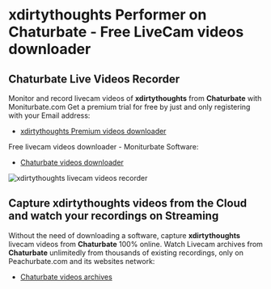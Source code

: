 # xdirtythoughts Performer on Chaturbate - Free LiveCam videos downloader

## Chaturbate Live Videos Recorder

Monitor and record livecam videos of **xdirtythoughts** from **Chaturbate** with Moniturbate.com
Get a premium trial for free by just and only registering with your Email address:
* [xdirtythoughts Premium videos downloader](https://moniturbate.com/request-demo-licence-key.html)

Free livecam videos downloader - Moniturbate Software:
* [Chaturbate videos downloader](https://moniturbate.com/moniturbate-download-software.html)

![xdirtythoughts livecam videos recorder](https://peachurnet.com/templates/moniturbate-software.png)


## Capture xdirtythoughts videos from the Cloud and watch your recordings on Streaming

Without the need of downloading a software, capture **xdirtythoughts** livecam videos from **Chaturbate** 100% online.
Watch Livecam archives from **Chaturbate** unlimitedly from thousands of existing recordings, only on Peachurbate.com and its websites network:
* [Chaturbate videos archives](https://peachurnet.com/)